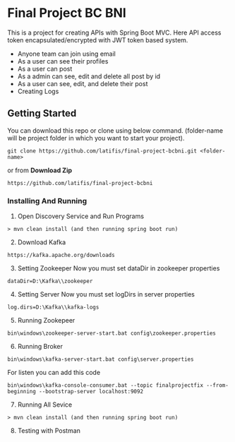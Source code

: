 # Final Project BC BNI
This is a project for creating APIs with Spring Boot MVC.
Here API access token encapsulated/encrypted with JWT token based system.
 - Anyone team can join using email 
 - As a user can see their profiles
 - As a user can post
 - As a admin can see, edit and delete all post by id
 - As a user can see, edit, and delete their post
 - Creating Logs
## Getting Started
You can download this repo or clone using below command. (folder-name will be project folder in which you want to start your project).
```
git clone https://github.com/latifis/final-project-bcbni.git <folder-name>
```
or from **Download Zip**
```
https://github.com/latifis/final-project-bcbni 
```

### Installing And Running
1. Open Discovery Service and Run Programs
```
> mvn clean install (and then running spring boot run)
```
2. Download Kafka
```
https://kafka.apache.org/downloads
```
3. Setting Zookeeper
Now you must set dataDir in zookeeper properties
```
dataDir=D:\Kafka\\zookeeper
```
4. Setting Server
Now you must set logDirs in server properties
```
log.dirs=D:\Kafka\\kafka-logs
```
5. Running Zookepeer
```
bin\windows\zookeeper-server-start.bat config\zookeeper.properties
```
6. Running Broker
```
bin\windows\kafka-server-start.bat config\server.properties
```
For listen you can add this code
```
bin\windows\kafka-console-consumer.bat --topic finalprojectfix --from-beginning --bootstrap-server localhost:9092
```
7. Running All Sevice
```
> mvn clean install (and then running spring boot run)
```
8. Testing with Postman

